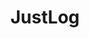 ---
community-project: true
title: JustLog
project-url: https://github.com/justeat/JustLog
logo:
  logofile: ios.svg
  orientation: vertical
shipping-summary:
  data-source: iOS
---